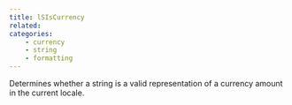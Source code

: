 ```yaml
---
title: lSIsCurrency
related:
categories:
    - currency
    - string
    - formatting
---
```


Determines whether a string is a valid representation of a
        currency amount in the current locale.